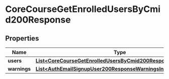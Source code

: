 

# CoreCourseGetEnrolledUsersByCmid200Response


## Properties

| Name | Type | Description | Notes |
|------------ | ------------- | ------------- | -------------|
|**users** | [**List&lt;CoreCourseGetEnrolledUsersByCmid200ResponseUsersInner&gt;**](CoreCourseGetEnrolledUsersByCmid200ResponseUsersInner.md) |  |  |
|**warnings** | [**List&lt;AuthEmailSignupUser200ResponseWarningsInner&gt;**](AuthEmailSignupUser200ResponseWarningsInner.md) |  |  [optional] |



